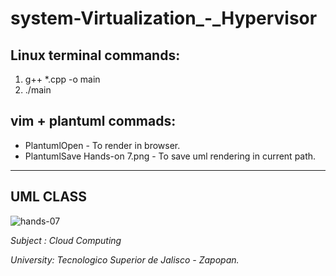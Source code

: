 # system-Virtualization_-_Hypervisor

## Linux terminal commands: 
1. g++ *.cpp -o main
2. ./main

## vim + plantuml commads:
* PlantumlOpen - To render in browser.
* PlantumlSave Hands-on 7.png  - To save uml rendering in current path.


<hr>

## UML CLASS

![hands-07](https://user-images.githubusercontent.com/67779237/200105067-8b2ea9f0-d05b-4950-ade0-f09a1e3e2ec2.png)


<i>Subject : Cloud Computing</i>

<i>University: Tecnologico Superior de Jalisco - Zapopan.</i>
